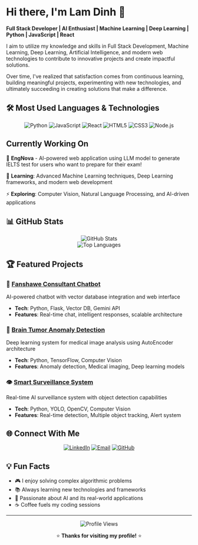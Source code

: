 # Hi there, I'm Lam Dinh 👋

**Full Stack Developer | AI Enthusiast | Machine Learning | Deep Learning | Python | JavaScript | React**

I aim to utilize my knowledge and skills in Full Stack Development, Machine Learning, Deep Learning, Artificial Intelligence, and modern web technologies to contribute to innovative projects and create impactful solutions.

Over time, I've realized that satisfaction comes from continuous learning, building meaningful projects, experimenting with new technologies, and ultimately succeeding in creating solutions that make a difference.

## 🛠️ Most Used Languages & Technologies

<div align="center">

![Python](https://img.shields.io/badge/-Python-3776AB?style=flat-square&logo=python&logoColor=white)
![JavaScript](https://img.shields.io/badge/-JavaScript-F7DF1E?style=flat-square&logo=javascript&logoColor=black)
![React](https://img.shields.io/badge/-React-61DAFB?style=flat-square&logo=react&logoColor=black)
![HTML5](https://img.shields.io/badge/-HTML5-E34F26?style=flat-square&logo=html5&logoColor=white)
![CSS3](https://img.shields.io/badge/-CSS3-1572B6?style=flat-square&logo=css3&logoColor=white)
![Node.js](https://img.shields.io/badge/-Node.js-339933?style=flat-square&logo=node.js&logoColor=white)

</div>

## Currently Working On

🔭 **EngNova** - AI-powered web application using LLM model to generate IELTS test for users who want to prepare for their exam!

🌱 **Learning**: Advanced Machine Learning techniques, Deep Learning frameworks, and modern web development

⚡ **Exploring**: Computer Vision, Natural Language Processing, and AI-driven applications

## 📊 GitHub Stats

<div align="center">
  <img src="https://github-readme-stats.vercel.app/api?username=lamtdse61743&show_icons=true&theme=dark&count_private=true" alt="GitHub Stats" />
</div>

<div align="center">
  <img src="https://github-readme-stats.vercel.app/api/top-langs/?username=lamtdse61743&layout=compact&theme=dark&hide_progress=true" alt="Top Languages" />
</div>

## 🏆 Featured Projects

### 🤖 [Fanshawe Consultant Chatbot](https://github.com/lamtdse61743/Fanshawe-Consultant-Chatbot)
AI-powered chatbot with vector database integration and web interface
- **Tech**: Python, Flask, Vector DB, Gemini API
- **Features**: Real-time chat, intelligent responses, scalable architecture

### 🧠 [Brain Tumor Anomaly Detection](https://github.com/lamtdse61743/Brain-Tumor-Anomaly-Detection)
Deep learning system for medical image analysis using AutoEncoder architecture
- **Tech**: Python, TensorFlow, Computer Vision
- **Features**: Anomaly detection, Medical imaging, Deep learning models

### 👁️ [Smart Surveillance System](https://github.com/lamtdse61743/Smart-Surveillance-System-using-YOLO)
Real-time AI surveillance system with object detection capabilities
- **Tech**: Python, YOLO, OpenCV, Computer Vision
- **Features**: Real-time detection, Multiple object tracking, Alert system

## 🌐 Connect With Me

<div align="center">

[![LinkedIn](https://img.shields.io/badge/-LinkedIn-0077B5?style=for-the-badge&logo=linkedin&logoColor=white)](https://www.linkedin.com/in/lam-dinh-9104b6306/)
[![Email](https://img.shields.io/badge/-Email-D14836?style=for-the-badge&logo=gmail&logoColor=white)](mailto:lamtdse61743@gmail.com)
[![GitHub](https://img.shields.io/badge/-GitHub-181717?style=for-the-badge&logo=github&logoColor=white)](https://github.com/lamtdse61743)

</div>

## 💡 Fun Facts

- 🎮 I enjoy solving complex algorithmic problems
- 📚 Always learning new technologies and frameworks
- 🌟 Passionate about AI and its real-world applications
- ☕ Coffee fuels my coding sessions

---

<div align="center">

![Profile Views](https://www.linkedin.com/in/lam-dinh-9104b6306/)

⭐ **Thanks for visiting my profile!** ⭐

</div>